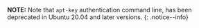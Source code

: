 **NOTE:** Note that `apt-key` authentication command line, has been deprecated in Ubuntu 20.04 and later versions.
{: .notice--info}